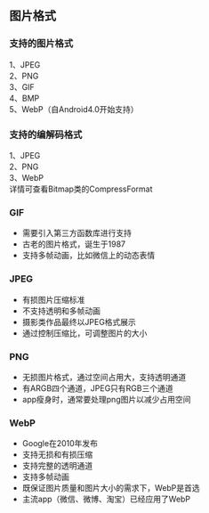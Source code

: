 
## 图片格式

### 支持的图片格式
1、JPEG   
2、PNG  
3、GIF    
4、BMP   
5、WebP（自Android4.0开始支持）   

### 支持的编解码格式
1、JPEG   
2、PNG  
3、WebP    
详情可查看Bitmap类的CompressFormat

### GIF
- 需要引入第三方函数库进行支持
- 古老的图片格式，诞生于1987   
- 支持多帧动画，比如微信上的动态表情


### JPEG  
- 有损图片压缩标准  
- 不支持透明和多帧动画   
- 摄影类作品最终以JPEG格式展示   
- 通过控制压缩比，可调整图片的大小  

### PNG
- 无损图片格式，通过空间占用大，支持透明通道
- 有ARGB四个通道，JPEG只有RGB三个通道
- app瘦身时，通常要处理png图片以减少占用空间


### WebP
- Google在2010年发布
- 支持无损和有损压缩
- 支持完整的透明通道  
- 支持多帧动画
- 既保证图片质量和图片大小的需求下，WebP是首选
- 主流app（微信、微博、淘宝）已经应用了WebP

